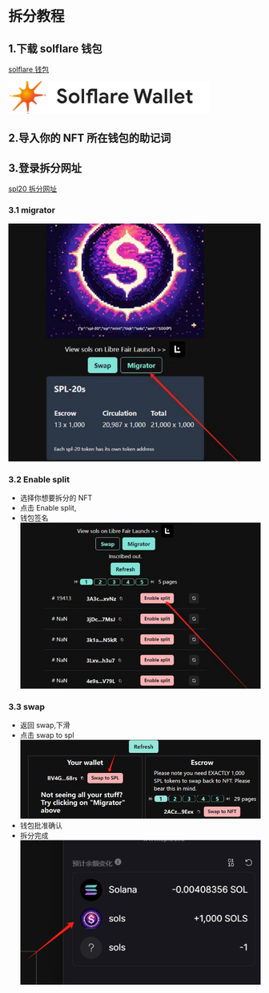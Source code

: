 # 拆分教程

## 1.下载 solflare 钱包

[solflare 钱包](https://solflare.com)

![solflare 钱包](./../../../.vuepress/public/images/solflare.png "solflare 钱包")

## 2.导入你的 NFT 所在钱包的助记词

## 3.登录拆分网址

[spl20 拆分网址](https://www.spl20.io/libremigrator/DGn2nHnGqLucsfZiVgvJy4MFShkJJskHdix7WQ4eezQF)

### 3.1 migrator

![migrator](./../../../.vuepress/public/images/migrator.png "migrator")

### 3.2 Enable split

- 选择你想要拆分的 NFT
- 点击 Enable split,
- 钱包签名
  ![Enable split](./../../../.vuepress/public/images/1.png "Enable split")

### 3.3 swap

- 返回 swap,下滑
- 点击 swap to spl
  <br>
  ![swap](./../../../.vuepress/public/images/2.png "swap")
- 钱包批准确认
- 拆分完成
  <br>
  ![sols Token](./../../../.vuepress/public/images/3.png "sols Token")
